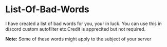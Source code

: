 # List-Of-Bad-Words
I have created a list of bad words for you, your in luck. You can use this in discord custom autofilter etc.Credit is apprecited but not required.

**Note:** Some of these words might apply to the subject of your server
